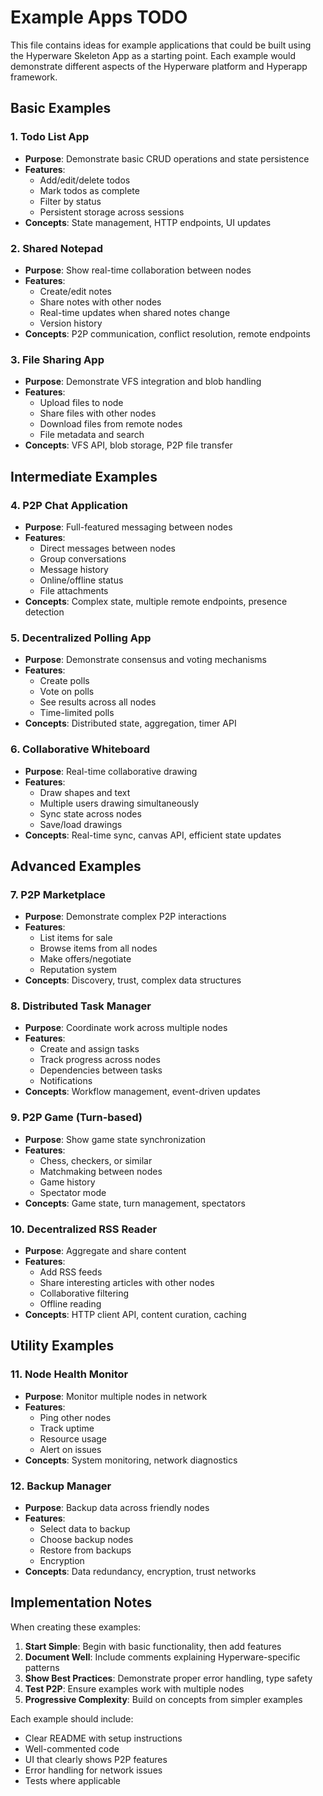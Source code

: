 # Example Apps TODO

This file contains ideas for example applications that could be built using the Hyperware Skeleton App as a starting point. Each example would demonstrate different aspects of the Hyperware platform and Hyperapp framework.

## Basic Examples

### 1. **Todo List App**
- **Purpose**: Demonstrate basic CRUD operations and state persistence
- **Features**:
  - Add/edit/delete todos
  - Mark todos as complete
  - Filter by status
  - Persistent storage across sessions
- **Concepts**: State management, HTTP endpoints, UI updates

### 2. **Shared Notepad**
- **Purpose**: Show real-time collaboration between nodes
- **Features**:
  - Create/edit notes
  - Share notes with other nodes
  - Real-time updates when shared notes change
  - Version history
- **Concepts**: P2P communication, conflict resolution, remote endpoints

### 3. **File Sharing App**
- **Purpose**: Demonstrate VFS integration and blob handling
- **Features**:
  - Upload files to node
  - Share files with other nodes
  - Download files from remote nodes
  - File metadata and search
- **Concepts**: VFS API, blob storage, P2P file transfer

## Intermediate Examples

### 4. **P2P Chat Application**
- **Purpose**: Full-featured messaging between nodes
- **Features**:
  - Direct messages between nodes
  - Group conversations
  - Message history
  - Online/offline status
  - File attachments
- **Concepts**: Complex state, multiple remote endpoints, presence detection

### 5. **Decentralized Polling App**
- **Purpose**: Demonstrate consensus and voting mechanisms
- **Features**:
  - Create polls
  - Vote on polls
  - See results across all nodes
  - Time-limited polls
- **Concepts**: Distributed state, aggregation, timer API

### 6. **Collaborative Whiteboard**
- **Purpose**: Real-time collaborative drawing
- **Features**:
  - Draw shapes and text
  - Multiple users drawing simultaneously
  - Sync state across nodes
  - Save/load drawings
- **Concepts**: Real-time sync, canvas API, efficient state updates

## Advanced Examples

### 7. **P2P Marketplace**
- **Purpose**: Demonstrate complex P2P interactions
- **Features**:
  - List items for sale
  - Browse items from all nodes
  - Make offers/negotiate
  - Reputation system
- **Concepts**: Discovery, trust, complex data structures

### 8. **Distributed Task Manager**
- **Purpose**: Coordinate work across multiple nodes
- **Features**:
  - Create and assign tasks
  - Track progress across nodes
  - Dependencies between tasks
  - Notifications
- **Concepts**: Workflow management, event-driven updates

### 9. **P2P Game (Turn-based)**
- **Purpose**: Show game state synchronization
- **Features**:
  - Chess, checkers, or similar
  - Matchmaking between nodes
  - Game history
  - Spectator mode
- **Concepts**: Game state, turn management, spectators

### 10. **Decentralized RSS Reader**
- **Purpose**: Aggregate and share content
- **Features**:
  - Add RSS feeds
  - Share interesting articles with other nodes
  - Collaborative filtering
  - Offline reading
- **Concepts**: HTTP client API, content curation, caching

## Utility Examples

### 11. **Node Health Monitor**
- **Purpose**: Monitor multiple nodes in network
- **Features**:
  - Ping other nodes
  - Track uptime
  - Resource usage
  - Alert on issues
- **Concepts**: System monitoring, network diagnostics

### 12. **Backup Manager**
- **Purpose**: Backup data across friendly nodes
- **Features**:
  - Select data to backup
  - Choose backup nodes
  - Restore from backups
  - Encryption
- **Concepts**: Data redundancy, encryption, trust networks

## Implementation Notes

When creating these examples:

1. **Start Simple**: Begin with basic functionality, then add features
2. **Document Well**: Include comments explaining Hyperware-specific patterns
3. **Show Best Practices**: Demonstrate proper error handling, type safety
4. **Test P2P**: Ensure examples work with multiple nodes
5. **Progressive Complexity**: Build on concepts from simpler examples

Each example should include:
- Clear README with setup instructions
- Well-commented code
- UI that clearly shows P2P features
- Error handling for network issues
- Tests where applicable